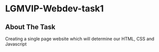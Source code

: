 # LGMVIP-Webdev-task1


## About The Task
Creating a single page website which will determine our HTML, CSS and Javascript
